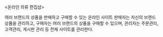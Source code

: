 <온라인 의류 편집샵>

여러 브랜드의 상품을 판매하고 구매할 수 있는 온라인 사이트
판매자는 자신의 브랜드 상품을 관리하고, 
구매자는 여러 브랜드의 상품을 구매할 수 있으며, 
관리자는 주문관리, 고객관리, 게시판 관리 등 전체 사이트를 관리한다. 
